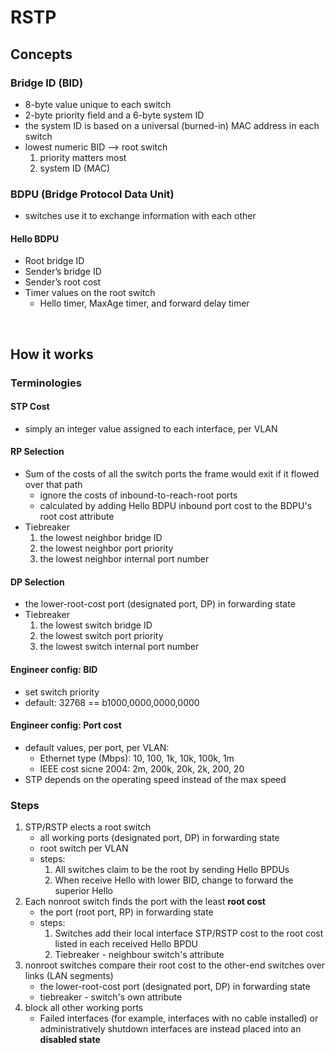 # RSTP

## Concepts
### Bridge ID (BID)
- 8-byte value unique to each switch
- 2-byte priority field and a 6-byte system ID
- the system ID is based on a universal (burned-in) MAC address in each switch
- lowest numeric BID --> root switch
    1. priority matters most
    2. system ID (MAC)

### BDPU (Bridge Protocol Data Unit)
- switches use it to exchange information with each other

#### Hello BDPU
- Root bridge ID
- Sender’s bridge ID
- Sender’s root cost
- Timer values on the root switch
    - Hello timer, MaxAge timer, and forward delay timer

<br/>

## How it works

### Terminologies

#### STP Cost
- simply an integer value assigned to each interface, per VLAN

#### RP Selection
- Sum of the costs of all the switch ports the frame would exit if it flowed over that path
    - ignore the costs of inbound-to-reach-root ports
    - calculated by adding Hello BDPU inbound port cost to the BDPU's root cost attribute
- Tiebreaker
    1. the lowest neighbor bridge ID
    2. the lowest neighbor port priority
    3. the lowest neighbor internal port number

#### DP Selection
- the lower-root-cost port (designated port, DP) in forwarding state
- Tiebreaker
    1. the lowest switch bridge ID
    2. the lowest switch port priority
    3. the lowest switch internal port number

#### Engineer config: BID
- set switch priority 
- default: 32768 ==  b1000,0000,0000,0000

#### Engineer config: Port cost
- default values, per port, per VLAN:
    - Ethernet type (Mbps): 10, 100, 1k, 10k, 100k, 1m
    - IEEE cost sicne 2004: 2m, 200k, 20k, 2k, 200, 20
- STP depends on the operating speed instead of the max speed

### Steps
1. STP/RSTP elects a root switch
    - all working ports (designated port, DP) in forwarding state
    - root switch per VLAN
    - steps:
        1. All switches claim to be the root by sending Hello BPDUs
        2. When receive Hello with lower BID, change to forward the superior Hello
2. Each nonroot switch finds the port with the least **root cost**
    - the port (root port, RP) in forwarding state
    - steps:
        1. Switches add their local interface STP/RSTP cost to the root cost listed in each received Hello BPDU
        2. Tiebreaker - neighbour switch's attribute
3. nonroot switches compare their root cost to the other-end switches over links (LAN segments)
    - the lower-root-cost port (designated port, DP) in forwarding state
    - tiebreaker - switch's own attribute
4. block all other working ports
    - Failed interfaces (for example, interfaces with no cable installed) or administratively shutdown interfaces are instead placed into an **disabled state**

